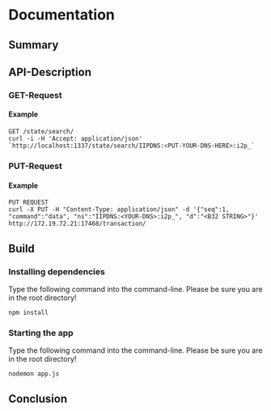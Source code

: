 # Documentation

## Summary

## API-Description

### GET-Request

#### Example

```
GET /state/search/
curl -i -H 'Accept: application/json' `http://localhost:1337/state/search/IIPDNS:<PUT-YOUR-DNS-HERE>:i2p_`
```

### PUT-Request

#### Example

```
PUT REQUEST
curl -X PUT -H "Content-Type: application/json" -d '{"seq":1, "command":"data", "ns":"IIPDNS:<YOUR-DNS>:i2p_", "d":"<B32 STRING>"}' http://172.19.72.21:17468/transaction/
```

## Build

### Installing dependencies
Type the following command into the command-line. Please be sure you are in the root directory!

`npm install`

### Starting the app
Type the following command into the command-line. Please be sure you are in the root directory!

`nodemon app.js`

## Conclusion
